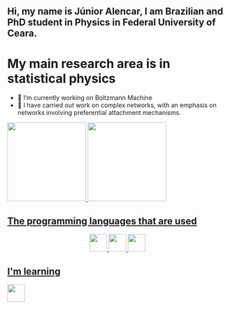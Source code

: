 <!--
**JuniorAlencar/JuniorALencar** is a ✨ _special_ ✨ repository because its `README.md` (this file) appears on your GitHub profile.

## Hi, my name is Júnior Alencar, I am Brazilian and PhD student in Physics in Federal University of Ceara.

Here are some ideas to get you started:

- 🔭 I’m currently working on Boltzmann Machine ...
- 🌱 I’m currently learning  ...
- 🤔 I’m looking for help with ...
- 💬 Ask me about ...
- 📫 How to reach me: ...
- 😄 Pronouns: ...
- ⚡ Fun fact: ...
-->
## Hi, my name is Júnior Alencar, I am Brazilian and PhD student in Physics in Federal University of Ceara.
# My main research area is in statistical physics
- 🔭 I’m currently working on Boltzmann Machine
- 🌱 I have carried out work on complex networks, with an emphasis on networks involving preferential attachment mechanisms.

<div>
<a href="https://github.com/junioralencar">
<img loading="lazy" height="180em" src="https://github-readme-stats.vercel.app/api/top-langs/?username=junioralencar&layout=compact&langs_count=7&theme=dracula"/>
<img loading="lazy" height="180em" src="https://github-readme-stats.vercel.app/api?username=junioralencar&show_icons=true&theme=dracula&include_all_commits=true&count_private=true"/>
</div>

## The programming languages ​​that are used
<div align="center">
<img src="https://cdn.jsdelivr.net/gh/devicons/devicon@latest/icons/python/python-original-wordmark.svg" witdh=40 height=40 /> <img src="https://cdn.jsdelivr.net/gh/devicons/devicon@latest/icons/cplusplus/cplusplus-original.svg" width=40 height=40 /> <img src="https://cdn.jsdelivr.net/gh/devicons/devicon@latest/icons/cmake/cmake-original.svg" width=40 height=40 />
</div>

## I'm learning
<img src="https://cdn.jsdelivr.net/gh/devicons/devicon@latest/icons/go/go-original-wordmark.svg" width=40 height=40/>

